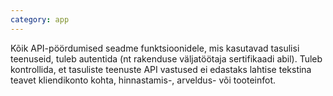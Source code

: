 ```yaml
---
category: app
---
```

Kõik API-pöördumised seadme funktsioonidele, mis kasutavad tasulisi teenuseid,
tuleb autentida (nt rakenduse väljatöötaja sertifikaadi abil). Tuleb
kontrollida, et tasuliste teenuste API vastused ei edastaks lahtise tekstina
teavet kliendikonto kohta, hinnastamis-, arveldus- või tooteinfot.
